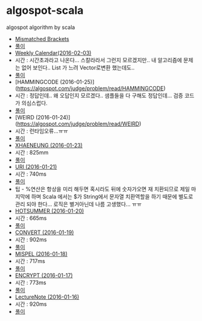 # algospot-scala
algospot algorithm by scala
* [Mismatched Brackets](https://algospot.com/judge/problem/read/BRACKETS2)
 * [풀이](https://github.com/myeonginwoo/algospot-scala/blob/master/src/BRACKETS2.scala)
* [Weekly Calendar(2016-02-03)](https://algospot.com/judge/problem/read/WEEKLYCALENDAR)
 * 시간 : 시간초과라고 나온다... 스칼라라서 그런지 모르겠지만.. 내 알고리즘에 문제는 없어 보인다.. List 가 느려 Vector로변환 했는데도..
 * [풀이](https://github.com/myeonginwoo/algospot-scala/blob/master/src/Weekly%20Calendar.scala)
* [HAMMINGCODE (2016-01-25)] (https://algospot.com/judge/problem/read/HAMMINGCODE)
 * 시간 : 정답인데.. 왜 오답인지 모르겠다.. 샘플들을 다 구해도 정답인데... 검증 코드가 의심스럽다.
 *  [풀이](https://github.com/myeonginwoo/algospot-scala/blob/master/src/HAMMINGCODE.scala)
* [WEIRD (2016-01-24)] (https://algospot.com/judge/problem/read/WEIRD)
 * 시간 : 런타임오류...ㅠㅠ
 * [풀이](https://github.com/myeonginwoo/algospot-scala/blob/master/src/weird.scala)
* [XHAENEUNG (2016-01-23)](https://algospot.com/judge/problem/read/XHAENEUNG)
 * 시간 : 825mm
 * [풀이](https://github.com/myeonginwoo/algospot-scala/blob/master/src/XHAENEUNG.scala)
* [URI (2016-01-21)](https://algospot.com/judge/problem/read/URI)
 * 시간 : 740ms
 * [풀이](https://github.com/myeonginwoo/algospot-scala/blob/master/src/URI.scala)
 * 팁 - %연산은 항상을 미리 해두면 혹시라도 뒤에 숫자가오면 재 치환되므로 제일 마지막에 하며 Scala 에서는 $가 String에서 문자열 치환역할을 하기 때문에 별도로 관리 되야 한다... 로직은 별거아닌데 나름 고생했다... ㅠㅠ
* [HOTSUMMER (2016-01-20)](https://algospot.com/judge/problem/read/HOTSUMMER)
 * 시간 : 665ms
 * [풀이](https://github.com/myeonginwoo/algospot-scala/blob/master/src/HOTSUMMER.scala)
* [CONVERT (2016-01-19)](https://algospot.com/judge/problem/read/CONVERT)
 * 시간 : 902ms
 * [풀이](https://github.com/myeonginwoo/algospot-scala/blob/master/src/CONVERT.scala)
* [MISPEL (2016-01-18)](https://algospot.com/judge/problem/read/MISPELL)
 * 시간 : 717ms
 * [풀이](https://github.com/myeonginwoo/algospot-scala/blob/master/src/MISSPEL.scala)
* [ENCRYPT (2016-01-17)](https://algospot.com/judge/problem/read/ENCRYPT)
 * 시간 : 773ms
 * [풀이](https://github.com/myeonginwoo/algospot-scala/blob/master/src/ENCRYPT.scala)
* [LectureNote (2016-01-16)](https://algospot.com/judge/problem/read/LECTURE)
 * 시간 : 920ms
 * [풀이](https://github.com/myeonginwoo/algospot-scala/blob/master/src/LectureNote.scala)
